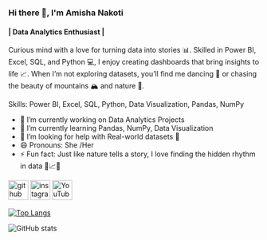 ### Hi there 👋, I'm  Amisha Nakoti
#### | Data Analytics Enthusiast |
Curious mind with a love for turning data into stories 📊. Skilled in Power BI, Excel, SQL, and Python 💻, I enjoy creating dashboards that bring insights to life 📈. When I’m not exploring datasets, you’ll find me dancing 💃 or chasing the beauty of mountains 🏔️ and nature 🌿.

Skills: Power BI, Excel, SQL, Python, Data Visualization, Pandas, NumPy

- 🔭 I’m currently working on Data Analytics Projects 
- 🌱 I’m currently learning Pandas, NumPy, Data Visualization 
- 🤔 I’m looking for help with Real-world datasets 📂 
- 😄 Pronouns: She /Her 
- ⚡ Fun fact:  Just like nature tells a story, I love finding the hidden rhythm in data 🌄📈💃 


[<img src='https://cdn.jsdelivr.net/npm/simple-icons@3.0.1/icons/github.svg' alt='github' height='40'>](https://github.com/amishanakoti143)  [<img src='https://cdn.jsdelivr.net/npm/simple-icons@3.0.1/icons/instagram.svg' alt='instagram' height='40'>](https://www.instagram.com/amu_nakoti/)  [<img src='https://cdn.jsdelivr.net/npm/simple-icons@3.0.1/icons/youtube.svg' alt='YouTube' height='40'>](https://www.youtube.com/channel/UCy9rJr5r_Ip-yZVcr9iofjQ)  

[![Top Langs](https://github-readme-stats.vercel.app/api/top-langs/?username=amishanakoti143)](https://github.com/anuraghazra/github-readme-stats)

![GitHub stats](https://github-readme-stats.vercel.app/api?username=amishanakoti143&show_icons=true)  

